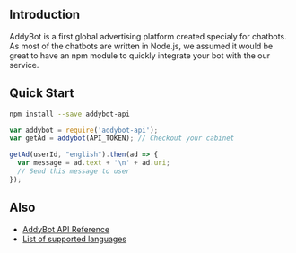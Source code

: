 Introduction
-------------------

AddyBot is a first global advertising platform created specialy for chatbots. As most of the chatbots are written in Node.js, we assumed it would be great to have an npm module to quickly integrate your bot with the our service.

Quick Start
-------------------

```bash
npm install --save addybot-api
``` 

```javascript
var addybot = require('addybot-api');
var getAd = addybot(API_TOKEN); // Checkout your cabinet

getAd(userId, "english").then(ad => {
  var message = ad.text + '\n' + ad.uri;
  // Send this message to user
});
```

Also
-----------------

* [AddyBot API Reference](https://github.com/addybot/docs/api.md)
* [List of supported languages](https://github.com/addybot/docs/api/languages.md)
